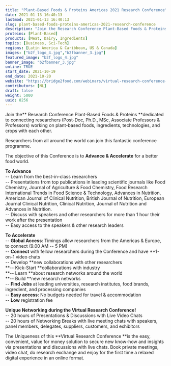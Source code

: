 ```yaml
---
title: "Plant-Based Foods & Proteins Americas 2021 Research Conference"
date: 2021-01-13 16:40:13
lastmod: 2021-01-13 16:40:13
slug: plant-based-foods-proteins-americas-2021-research-conference
description: "Join the Research Conference Plant-Based Foods & Proteins dedicated to connecting researchers (Post-Doc, Ph.D., MSc, Associate Professors & Professors) working on plant-based foods, ingredients, technologies, and crops with each other.Researchers from all around the world can join this fantastic conference programme.The objective of this Conference is to Advance & Accelerate for a better food world."
proteins: [Plant-Based]
products: [Meat, Dairy, Ingredients]
topics: [Business, Sci-Tech]
regions: [Latin America & Caribbean, US & Canada]
images: ["b2f_logo_4.jpg","b2fbanner_3.jpg"]
featured_image: "b2f_logo_4.jpg"
banner_image: "b2fbanner_3.jpg"
online: TRUE
start_date: 2021-10-19
end_date: 2021-10-20
website: "https://bridge2food.com/webinars/virtual-research-conference-plant-based-foods-proteins-americas/"
contributors: [NL]
draft: false
weight: 5000
uuid: 8256
---
```

Join the** Research Conference Plant-Based Foods & Proteins **dedicated
to connecting researchers (Post-Doc, Ph.D., MSc, Associate Professors &
Professors) working on plant-based foods, ingredients, technologies, and
crops with each other.

Researchers from all around the world can join this fantastic conference
programme.

The objective of this Conference is to **Advance & Accelerate** for a
better food world.

**To Advance**\
-- Learn from the best-in-class researchers\
-- Presentations from top publications in leading scientific
journals like Food Chemistry, Journal of Agriculture & Food Chemistry,
Food Research International Trends in Food Science & Technology,
Advances in Nutrition, American Journal of Clinical Nutrition, British
Journal of Nutrition, European Journal Clinical Nutrition, Clinical
Nutrition, Journal of Nutrition and Advances in Nutrition.\
-- Discuss with speakers and other researchers for more than 1 hour
their work after the presentation\
-- Easy access to the speakers & other research leaders

**To Accelerate**\
-- **Global Access**: Timings allow researchers from the Americas &
Europe, to connect (9.00 AM -- 5 PM)\
-- **Connect** with fellow researchers during the Conference and
have **1-on-1 video chats\
-- Develop **new collaborations with other researchers\
**-- Kick-Start **collaborations with industry\
**-- Learn **about research networks around the world\
**-- Build **new research networks\
-- **Find Jobs** at leading universities, research institutes, food
brands, ingredient, and processing companies\
-- **Easy access**: No budgets needed for travel & accommodation\
-- **Low** registration fee

**Unique Networking during the Virtual Research Conference!**\
-- 20 hours of Presentations & Discussions with Live Video Chats\
-- 20 hours of Networking Breaks with live meeting chats with speakers,
panel members, delegates, suppliers, customers, and exhibitors

The Uniqueness of this **Virtual Research Conference **is the easy,
convenient, value for money solution to secure new know-how and insights
via presentations and discussions with live chats. Book private
meetings, video chat, do research exchange and enjoy for the first time
a relaxed digital experience in an online format.
